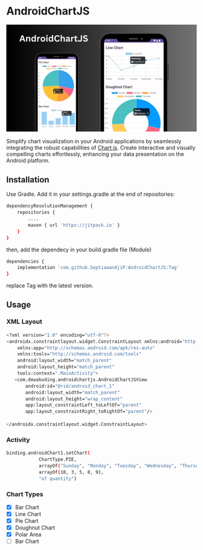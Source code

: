 # AndroidChartJS
![image](https://raw.githubusercontent.com/SeptiawanAjiP/AndroidChartJS/master/demo-image.jpeg)

Simplify chart visualization in your Android applications by seamlessly integrating the robust capabilities of [Chart.js](https://www.chartjs.org/). Create interactive and visually compelling charts effortlessly, enhancing your data presentation on the Android platform.

## Installation

Use Gradle. Add it in your settings.gradle at the end of repositories:

```bash
dependencyResolutionManagement {
    repositories {
        ....
        maven { url 'https://jitpack.io' }
    }
}
```
then, add the dependecy in your build.gradle file (Module)
```bash
dependencies {
    implementation 'com.github.SeptiawanAjiP:AndroidChartJS:Tag'
}
```
replace Tag with the latest version.

## Usage
### XML Layout
```bash
<?xml version="1.0" encoding="utf-8"?>
<androidx.constraintlayout.widget.ConstraintLayout xmlns:android="http://schemas.android.com/apk/res/android"
    xmlns:app="http://schemas.android.com/apk/res-auto"
    xmlns:tools="http://schemas.android.com/tools"
    android:layout_width="match_parent"
    android:layout_height="match_parent"
    tools:context=".MainActivity">
   <com.dewakoding.androidchartjs.AndroidChartJSView
       android:id="@+id/android_chart_1"
       android:layout_width="match_parent"
       android:layout_height="wrap_content"
       app:layout_constraintLeft_toLeftOf="parent"
       app:layout_constraintRight_toRightOf="parent"/>

</androidx.constraintlayout.widget.ConstraintLayout>
```
### Activity
```bash
binding.androidChart1.setChart(
            ChartType.PIE,
            arrayOf("Sunday", "Monday", "Tuesday", "Wednesday", "Thursday"),
            arrayOf(10, 3, 5, 8, 9),
            "of quantity")
```
### Chart Types
- [x] Bar Chart
- [x] Line Chart
- [x] Pie Chart
- [x] Doughnut Chart
- [x] Polar Area
- [ ] Bar Chart